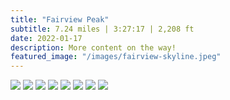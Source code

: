 ```yaml
---
title: "Fairview Peak"
subtitle: 7.24 miles | 3:27:17 | 2,208 ft
date: 2022-01-17
description: More content on the way!
featured_image: "/images/fairview-skyline.jpeg"
---
```


<div class="gallery" data-columns="3">
    <img src="/images/fairview/fairview - 5.jpeg">
    <img src="/images/fairview/fairview - 2.jpeg">
    <img src="/images/fairview/fairview - 3.jpeg">
    <img src="/images/fairview/fairview - 4.jpeg">
    <!-- <img src="/images/fairview/fairview - 1.jpeg"> -->
    <img src="/images/fairview/fairview - 6.jpeg">
    <img src="/images/fairview/fairview - 7.jpeg">
    <img src="/images/fairview/fairview - 8.jpeg">
    <img src="/images/fairview/fairview - 9.jpeg">
</div>
